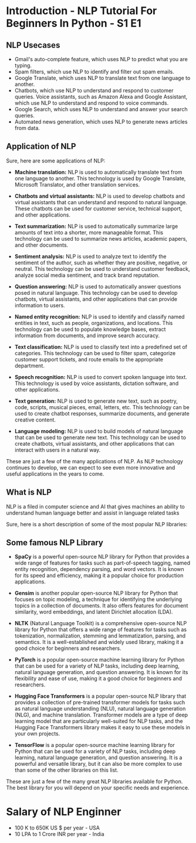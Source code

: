 # Introduction - NLP Tutorial For Beginners In Python - S1 E1

## NLP Usecases

- Gmail's auto-complete feature, which uses NLP to predict what you are typing.
- Spam filters, which use NLP to identify and filter out spam emails.
- Google Translate, which uses NLP to translate text from one language to another.
- Chatbots, which use NLP to understand and respond to customer queries.
Voice assistants, such as Amazon Alexa and Google Assistant, which use NLP to understand and respond to voice commands.
- Google Search, which uses NLP to understand and answer your search queries.
- Automated news generation, which uses NLP to generate news articles from data.

## Application of NLP

Sure, here are some applications of NLP:

* **Machine translation:** NLP is used to automatically translate text from one language to another. This technology is used by Google Translate, Microsoft Translator, and other translation services.

* **Chatbots and virtual assistants:** NLP is used to develop chatbots and virtual assistants that can understand and respond to natural language. These chatbots can be used for customer service, technical support, and other applications.

* **Text summarization:** NLP is used to automatically summarize large amounts of text into a shorter, more manageable format. This technology can be used to summarize news articles, academic papers, and other documents.

* **Sentiment analysis:** NLP is used to analyze text to identify the sentiment of the author, such as whether they are positive, negative, or neutral. This technology can be used to understand customer feedback, analyze social media sentiment, and track brand reputation.

* **Question answering:** NLP is used to automatically answer questions posed in natural language. This technology can be used to develop chatbots, virtual assistants, and other applications that can provide information to users.

* **Named entity recognition:** NLP is used to identify and classify named entities in text, such as people, organizations, and locations. This technology can be used to populate knowledge bases, extract information from documents, and improve search accuracy.

* **Text classification:** NLP is used to classify text into a predefined set of categories. This technology can be used to filter spam, categorize customer support tickets, and route emails to the appropriate department.

* **Speech recognition:** NLP is used to convert spoken language into text. This technology is used by voice assistants, dictation software, and other applications.

* **Text generation:** NLP is used to generate new text, such as poetry, code, scripts, musical pieces, email, letters, etc. This technology can be used to create chatbot responses, summarize documents, and generate creative content.

* **Language modeling:** NLP is used to build models of natural language that can be used to generate new text. This technology can be used to create chatbots, virtual assistants, and other applications that can interact with users in a natural way.

These are just a few of the many applications of NLP. As NLP technology continues to develop, we can expect to see even more innovative and useful applications in the years to come.

## What is NLP
NLP is a filed in computer science and AI that gives machines an ability to understand human language better and assist in language related tasks

Sure, here is a short description of some of the most popular NLP libraries:

## Some famous NLP Library 

* **SpaCy** is a powerful open-source NLP library for Python that provides a wide range of features for tasks such as part-of-speech tagging, named entity recognition, dependency parsing, and word vectors. It is known for its speed and efficiency, making it a popular choice for production applications.

* **Gensim** is another popular open-source NLP library for Python that focuses on topic modeling, a technique for identifying the underlying topics in a collection of documents. It also offers features for document similarity, word embeddings, and latent Dirichlet allocation (LDA).

* **NLTK** (Natural Language Toolkit) is a comprehensive open-source NLP library for Python that offers a wide range of features for tasks such as tokenization, normalization, stemming and lemmatization, parsing, and semantics. It is a well-established and widely used library, making it a good choice for beginners and researchers.

* **PyTorch** is a popular open-source machine learning library for Python that can be used for a variety of NLP tasks, including deep learning, natural language generation, and question answering. It is known for its flexibility and ease of use, making it a good choice for beginners and researchers.

* **Hugging Face Transformers** is a popular open-source NLP library that provides a collection of pre-trained transformer models for tasks such as natural language understanding (NLU), natural language generation (NLG), and machine translation. Transformer models are a type of deep learning model that are particularly well-suited for NLP tasks, and the Hugging Face Transformers library makes it easy to use these models in your own projects.

* **TensorFlow** is a popular open-source machine learning library for Python that can be used for a variety of NLP tasks, including deep learning, natural language generation, and question answering. It is a powerful and versatile library, but it can also be more complex to use than some of the other libraries on this list.

These are just a few of the many great NLP libraries available for Python. The best library for you will depend on your specific needs and experience.

# Salary of NLP Enginner

- 100 K to 650K US $ per year - USA
- 10 LPA to 1 Crore INR per year - India
